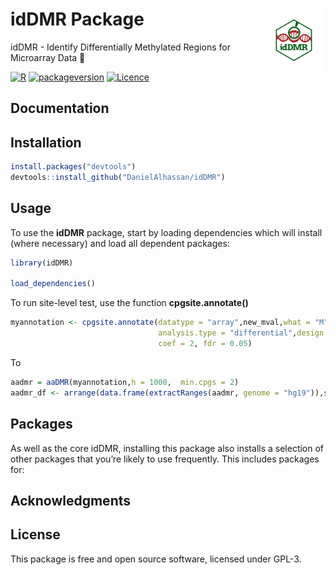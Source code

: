 # idDMR Package  <img src="images/logo.png" align="right" width="20%" height="20%" />
idDMR - Identify Differentially Methylated Regions for Microarray Data 🧬

<!-- badges: start -->
[![R](https://github.com/DanielAlhassan/idDMR/actions/workflows/r.yml/badge.svg)](https://github.com/DanielAlhassan/idDMR/actions/workflows/r.yml)
[![packageversion](https://img.shields.io/badge/Package%20version-0.5.0-orange.svg?style=flat-square)](commits/develop)
[![Licence](https://img.shields.io/badge/licence-GPL--3-blue.svg)](https://www.gnu.org/licenses/gpl-3.0.en.html)

<!-- badges: end -->


## Documentation


## Installation
<!--
You can install the release version from CRAN

``` r
install.packages("idDMR", dependencies=TRUE)
```

and the development version from GitHub
-->
``` r
install.packages("devtools")
devtools::install_github("DanielAlhassan/idDMR") 
```

## Usage
To use the **idDMR** package, start by loading dependencies which will install (where necessary) and load all dependent packages:

```r
library(idDMR)

load_dependencies()
```

To run site-level test, use the function **cpgsite.annotate()**
```r
myannotation <- cpgsite.annotate(datatype = "array",new_mval,what = "M",arraytype = "450K",
                                 analysis.type = "differential",design = design_mat,
                                 coef = 2, fdr = 0.05)
```

To 
```r
aadmr = aaDMR(myannotation,h = 1000,  min.cpgs = 2)
aadmr_df <- arrange(data.frame(extractRanges(aadmr, genome = "hg19")),seqnames)

```


## Packages
As well as the core idDMR, installing this package also installs a selection of other packages that you’re likely to use frequently. This includes packages for:


## Acknowledgments

<!--
## Citation
```r
@Package{,
  title = {idDMR: Identify Differentially Methylated Regions for Microarray Data},
  author = {Daniel Alhassan}, {Ebenezer Agbozo}
  year = {2022},
  note = {R package version 1.0.0},
  url = {https://github.com/DanielAlhassan/idDMR},
}

```
-->

## License
This package is free and open source software, licensed under GPL-3.
